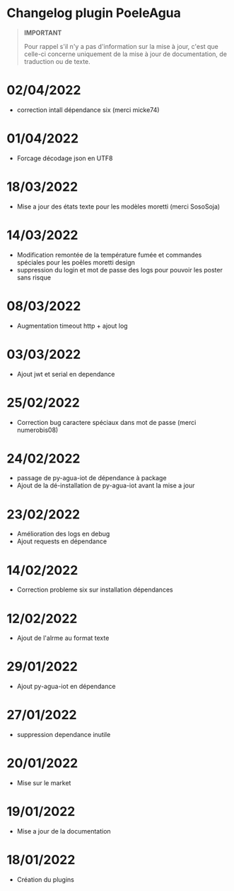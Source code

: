 
# Changelog plugin PoeleAgua

>**IMPORTANT**
>
>Pour rappel s'il n'y a pas d'information sur la mise à jour, c'est que celle-ci concerne uniquement de la mise à jour de documentation, de traduction ou de texte.

# 02/04/2022
- correction intall dépendance six (merci micke74)
 
# 01/04/2022
- Forcage décodage json en UTF8

# 18/03/2022
- Mise a jour des états texte pour les modèles moretti (merci SosoSoja)

# 14/03/2022
- Modification remontée de la température fumée et commandes spéciales pour les poêles moretti design
- suppression du login et mot de passe des logs pour pouvoir les poster sans risque

# 08/03/2022
- Augmentation timeout http + ajout log

# 03/03/2022
- Ajout jwt et serial en dependance

# 25/02/2022
- Correction bug caractere spéciaux dans mot de passe (merci numerobis08)

# 24/02/2022
- passage de py-agua-iot de dépendance à package
- Ajout de la dé-installation de py-agua-iot avant la mise a jour

# 23/02/2022
- Amélioration des logs en debug
- Ajout requests en dépendance

# 14/02/2022
- Correction probleme six sur installation dépendances

# 12/02/2022
- Ajout de l'alrme au format texte

# 29/01/2022
- Ajout py-agua-iot en dépendance

# 27/01/2022
- suppression dependance inutile

# 20/01/2022
- Mise sur le market

# 19/01/2022
- Mise a jour de la documentation

# 18/01/2022
- Création du plugins
